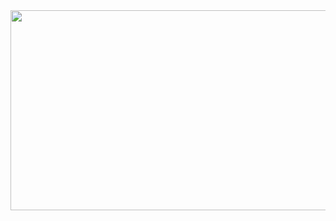 <header>
  <img src="https://i.pinimg.com/originals/16/89/5b/16895b231b6da505e2e4acef02a3c1fe.gif" width = 930 height = 320>
</header>
